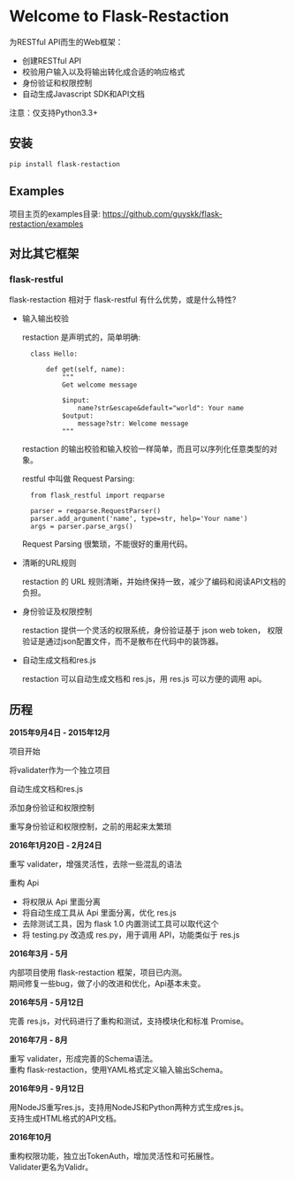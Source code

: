 # Welcome to Flask-Restaction

为RESTful API而生的Web框架：

- 创建RESTful API
- 校验用户输入以及将输出转化成合适的响应格式
- 身份验证和权限控制
- 自动生成Javascript SDK和API文档

注意：仅支持Python3.3+


## 安装

    pip install flask-restaction


## Examples

项目主页的examples目录:
https://github.com/guyskk/flask-restaction/examples


## 对比其它框架

### flask-restful

flask-restaction 相对于 flask-restful 有什么优势，或是什么特性?

- 输入输出校验

    restaction 是声明式的，简单明确:

        class Hello:

            def get(self, name):
                """
                Get welcome message

                $input:
                    name?str&escape&default="world": Your name
                $output:
                    message?str: Welcome message
                """

    restaction 的输出校验和输入校验一样简单，而且可以序列化任意类型的对象。

    restful 中叫做 Request Parsing:

        from flask_restful import reqparse

        parser = reqparse.RequestParser()
        parser.add_argument('name', type=str, help='Your name')
        args = parser.parse_args()

    Request Parsing 很繁琐，不能很好的重用代码。

- 清晰的URL规则

    restaction 的 URL 规则清晰，并始终保持一致，减少了编码和阅读API文档的负担。

- 身份验证及权限控制

    restaction 提供一个灵活的权限系统，身份验证基于 json web token，
    权限验证是通过json配置文件，而不是散布在代码中的装饰器。

- 自动生成文档和res.js

    restaction 可以自动生成文档和 res.js，用 res.js 可以方便的调用 api。

    
## 历程

**2015年9月4日 - 2015年12月**

项目开始

将validater作为一个独立项目

自动生成文档和res.js

添加身份验证和权限控制

重写身份验证和权限控制，之前的用起来太繁琐


**2016年1月20日 - 2月24日**

重写 validater，增强灵活性，去除一些混乱的语法

重构 Api

- 将权限从 Api 里面分离
- 将自动生成工具从 Api 里面分离，优化 res.js
- 去除测试工具，因为 flask 1.0 内置测试工具可以取代这个
- 将 testing.py 改造成 res.py，用于调用 API，功能类似于 res.js

**2016年3月 - 5月**

内部项目使用 flask-restaction 框架，项目已内测。  
期间修复一些bug，做了小的改进和优化，Api基本未变。  

**2016年5月 - 5月12日**

完善 res.js，对代码进行了重构和测试，支持模块化和标准 Promise。

**2016年7月 - 8月**

重写 validater，形成完善的Schema语法。  
重构 flask-restaction，使用YAML格式定义输入输出Schema。

**2016年9月 - 9月12日**

用NodeJS重写res.js，支持用NodeJS和Python两种方式生成res.js。  
支持生成HTML格式的API文档。

**2016年10月**

重构权限功能，独立出TokenAuth，增加灵活性和可拓展性。  
Validater更名为Validr。
